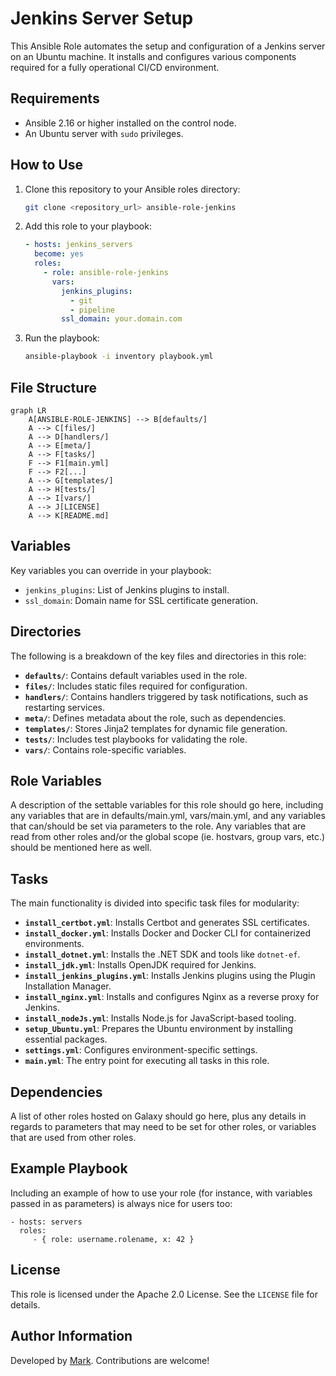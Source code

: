 Jenkins Server Setup
=========

This Ansible Role automates the setup and configuration of a Jenkins server on an Ubuntu machine. It installs and configures various components required for a fully operational CI/CD environment.

Requirements
------------

- Ansible 2.16 or higher installed on the control node.
- An Ubuntu server with `sudo` privileges.

How to Use
------------
1. Clone this repository to your Ansible roles directory:
    ```bash
    git clone <repository_url> ansible-role-jenkins
    ```

2. Add this role to your playbook:
    ```yaml
    - hosts: jenkins_servers
      become: yes
      roles:
        - role: ansible-role-jenkins
          vars:
            jenkins_plugins:
              - git
              - pipeline
            ssl_domain: your.domain.com
    ```

3. Run the playbook:
    ```bash
    ansible-playbook -i inventory playbook.yml
    ```

File Structure
------------
```mermaid
graph LR
    A[ANSIBLE-ROLE-JENKINS] --> B[defaults/]
    A --> C[files/]
    A --> D[handlers/]
    A --> E[meta/]
    A --> F[tasks/]
    F --> F1[main.yml]
    F --> F2[...]
    A --> G[templates/]
    A --> H[tests/]
    A --> I[vars/]
    A --> J[LICENSE]
    A --> K[README.md]
```

Variables
------------
Key variables you can override in your playbook:
- `jenkins_plugins`: List of Jenkins plugins to install.
- `ssl_domain`: Domain name for SSL certificate generation.

Directories
------------
The following is a breakdown of the key files and directories in this role:

- **`defaults/`**: Contains default variables used in the role.
- **`files/`**: Includes static files required for configuration.
- **`handlers/`**: Contains handlers triggered by task notifications, such as restarting services.
- **`meta/`**: Defines metadata about the role, such as dependencies.
- **`templates/`**: Stores Jinja2 templates for dynamic file generation.
- **`tests/`**: Includes test playbooks for validating the role.
- **`vars/`**: Contains role-specific variables.

Role Variables
--------------

A description of the settable variables for this role should go here, including any variables that are in defaults/main.yml, vars/main.yml, and any variables that can/should be set via parameters to the role. Any variables that are read from other roles and/or the global scope (ie. hostvars, group vars, etc.) should be mentioned here as well.

Tasks
--------------
The main functionality is divided into specific task files for modularity:
- **`install_certbot.yml`**: Installs Certbot and generates SSL certificates.
- **`install_docker.yml`**: Installs Docker and Docker CLI for containerized environments.
- **`install_dotnet.yml`**: Installs the .NET SDK and tools like `dotnet-ef`.
- **`install_jdk.yml`**: Installs OpenJDK required for Jenkins.
- **`install_jenkins_plugins.yml`**: Installs Jenkins plugins using the Plugin Installation Manager.
- **`install_nginx.yml`**: Installs and configures Nginx as a reverse proxy for Jenkins.
- **`install_nodeJs.yml`**: Installs Node.js for JavaScript-based tooling.
- **`setup_Ubuntu.yml`**: Prepares the Ubuntu environment by installing essential packages.
- **`settings.yml`**: Configures environment-specific settings.
- **`main.yml`**: The entry point for executing all tasks in this role.

Dependencies
------------

A list of other roles hosted on Galaxy should go here, plus any details in regards to parameters that may need to be set for other roles, or variables that are used from other roles.

Example Playbook
----------------

Including an example of how to use your role (for instance, with variables passed in as parameters) is always nice for users too:

    - hosts: servers
      roles:
         - { role: username.rolename, x: 42 }

License
-------

This role is licensed under the Apache 2.0 License. See the `LICENSE` file for details.

Author Information
------------------

Developed by [Mark](https://github.com/markma85). Contributions are welcome!
